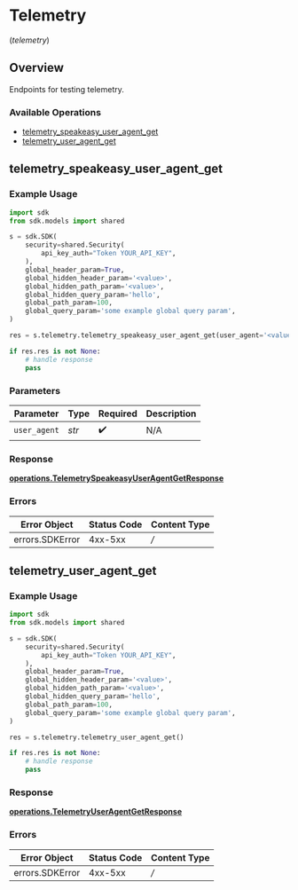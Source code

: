 # Telemetry
(*telemetry*)

## Overview

Endpoints for testing telemetry.

### Available Operations

* [telemetry_speakeasy_user_agent_get](#telemetry_speakeasy_user_agent_get)
* [telemetry_user_agent_get](#telemetry_user_agent_get)

## telemetry_speakeasy_user_agent_get

### Example Usage

```python
import sdk
from sdk.models import shared

s = sdk.SDK(
    security=shared.Security(
        api_key_auth="Token YOUR_API_KEY",
    ),
    global_header_param=True,
    global_hidden_header_param='<value>',
    global_hidden_path_param='<value>',
    global_hidden_query_param='hello',
    global_path_param=100,
    global_query_param='some example global query param',
)

res = s.telemetry.telemetry_speakeasy_user_agent_get(user_agent='<value>')

if res.res is not None:
    # handle response
    pass

```

### Parameters

| Parameter          | Type               | Required           | Description        |
| ------------------ | ------------------ | ------------------ | ------------------ |
| `user_agent`       | *str*              | :heavy_check_mark: | N/A                |


### Response

**[operations.TelemetrySpeakeasyUserAgentGetResponse](../../models/operations/telemetryspeakeasyuseragentgetresponse.md)**
### Errors

| Error Object    | Status Code     | Content Type    |
| --------------- | --------------- | --------------- |
| errors.SDKError | 4xx-5xx         | */*             |

## telemetry_user_agent_get

### Example Usage

```python
import sdk
from sdk.models import shared

s = sdk.SDK(
    security=shared.Security(
        api_key_auth="Token YOUR_API_KEY",
    ),
    global_header_param=True,
    global_hidden_header_param='<value>',
    global_hidden_path_param='<value>',
    global_hidden_query_param='hello',
    global_path_param=100,
    global_query_param='some example global query param',
)

res = s.telemetry.telemetry_user_agent_get()

if res.res is not None:
    # handle response
    pass

```


### Response

**[operations.TelemetryUserAgentGetResponse](../../models/operations/telemetryuseragentgetresponse.md)**
### Errors

| Error Object    | Status Code     | Content Type    |
| --------------- | --------------- | --------------- |
| errors.SDKError | 4xx-5xx         | */*             |
